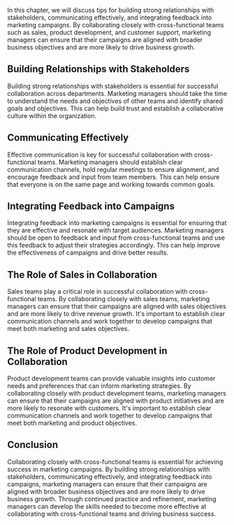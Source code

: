 
In this chapter, we will discuss tips for building strong relationships with stakeholders, communicating effectively, and integrating feedback into marketing campaigns. By collaborating closely with cross-functional teams such as sales, product development, and customer support, marketing managers can ensure that their campaigns are aligned with broader business objectives and are more likely to drive business growth.

Building Relationships with Stakeholders
----------------------------------------

Building strong relationships with stakeholders is essential for successful collaboration across departments. Marketing managers should take the time to understand the needs and objectives of other teams and identify shared goals and objectives. This can help build trust and establish a collaborative culture within the organization.

Communicating Effectively
-------------------------

Effective communication is key for successful collaboration with cross-functional teams. Marketing managers should establish clear communication channels, hold regular meetings to ensure alignment, and encourage feedback and input from team members. This can help ensure that everyone is on the same page and working towards common goals.

Integrating Feedback into Campaigns
-----------------------------------

Integrating feedback into marketing campaigns is essential for ensuring that they are effective and resonate with target audiences. Marketing managers should be open to feedback and input from cross-functional teams and use this feedback to adjust their strategies accordingly. This can help improve the effectiveness of campaigns and drive better results.

The Role of Sales in Collaboration
----------------------------------

Sales teams play a critical role in successful collaboration with cross-functional teams. By collaborating closely with sales teams, marketing managers can ensure that their campaigns are aligned with sales objectives and are more likely to drive revenue growth. It's important to establish clear communication channels and work together to develop campaigns that meet both marketing and sales objectives.

The Role of Product Development in Collaboration
------------------------------------------------

Product development teams can provide valuable insights into customer needs and preferences that can inform marketing strategies. By collaborating closely with product development teams, marketing managers can ensure that their campaigns are aligned with product initiatives and are more likely to resonate with customers. It's important to establish clear communication channels and work together to develop campaigns that meet both marketing and product objectives.

Conclusion
----------

Collaborating closely with cross-functional teams is essential for achieving success in marketing campaigns. By building strong relationships with stakeholders, communicating effectively, and integrating feedback into campaigns, marketing managers can ensure that their campaigns are aligned with broader business objectives and are more likely to drive business growth. Through continued practice and refinement, marketing managers can develop the skills needed to become more effective at collaborating with cross-functional teams and driving business success.
